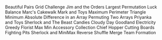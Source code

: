 Beautiful Pairs
Grid Challenge
Jim and the Orders
Largest Permutation
Luck Balance
Marc's Cakewalk
Mark and Toys
Maximum Perimeter Triangle
Minimum Absolute Difference in an Array
Permuting Two Arrays
Priyanka and Toys
Sherlock and The Beast
Candies
Cloudy Day
Goodland Electricity
Greedy Florist
Max Min
Accessory Collection
Chief Hopper
Cutting Boards
Fighting Pits
Sherlock and MiniMax
Reverse Shuffle Merge
Team Formation